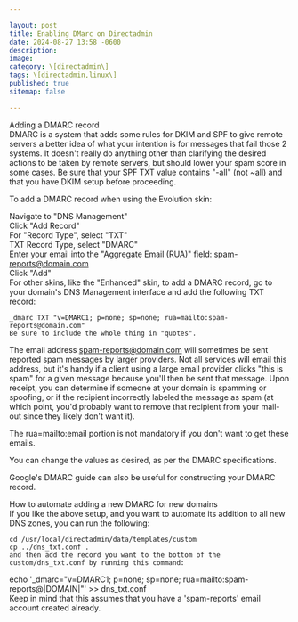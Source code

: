 ```yaml
---

layout: post  
title: Enabling DMarc on Directadmin  
date: 2024-08-27 13:58 -0600  
description:  
image:  
category: \[directadmin\]  
tags: \[directadmin,linux\]  
published: true  
sitemap: false

---
```


Adding a DMARC record  
DMARC is a system that adds some rules for DKIM and SPF to give remote servers a better idea of what your intention is for messages that fail those 2 systems. It doesn't really do anything other than clarifying the desired actions to be taken by remote servers, but should lower your spam score in some cases. Be sure that your SPF TXT value contains "-all" (not ~all) and that you have DKIM setup before proceeding.

To add a DMARC record when using the Evolution skin:

Navigate to "DNS Management"  
Click "Add Record"  
For "Record Type", select "TXT"  
TXT Record Type, select "DMARC"  
Enter your email into the "Aggregate Email (RUA)" field: spam-reports@domain.com  
Click "Add"  
For other skins, like the "Enhanced" skin, to add a DMARC record, go to your domain's DNS Management interface and add the following TXT record:

```
_dmarc TXT "v=DMARC1; p=none; sp=none; rua=mailto:spam-reports@domain.com"
Be sure to include the whole thing in "quotes".
```

The email address spam-reports@domain.com will sometimes be sent reported spam messages by larger providers. Not all services will email this address, but it's handy if a client using a large email provider clicks "this is spam" for a given message because you'll then be sent that message. Upon receipt, you can determine if someone at your domain is spamming or spoofing, or if the recipient incorrectly labeled the message as spam (at which point, you'd probably want to remove that recipient from your mail-out since they likely don't want it).

The rua=mailto:email portion is not mandatory if you don't want to get these emails.

You can change the values as desired, as per the DMARC specifications.

Google's DMARC guide can also be useful for constructing your DMARC record.

How to automate adding a new DMARC for new domains  
If you like the above setup, and you want to automate its addition to all new DNS zones, you can run the following:

```
cd /usr/local/directadmin/data/templates/custom
cp ../dns_txt.conf .
and then add the record you want to the bottom of the custom/dns_txt.conf by running this command:
```

echo '\_dmarc="v=DMARC1; p=none; sp=none; rua=mailto:spam-reports@|DOMAIN|"' >> dns\_txt.conf  
Keep in mind that this assumes that you have a 'spam-reports' email account created already.
